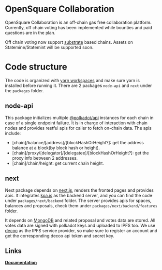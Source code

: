 # OpenSquare Collaboration

OpenSquare Collaboration is an off-chain gas free collaboration platform.
Currently, off chain voting has been implemented while bounties and paid questions are in the plan.

Off chain voting now support [substrate](https://github.com/paritytech/substrate) based chains.
Assets on Statemine/Statemint will be supported soon.
# Code structure
The code is organized with [yarn workspaces](https://classic.yarnpkg.com/lang/en/docs/workspaces/) and make
sure yarn is installed before running it. There are 2 packages `node-api` and `next` under the `packages` folder.

## node-api
This package initializes multiple [@polkadot/api](https://github.com/polkadot-js/api) instances
for each chain in case of a single endpoint failure. It is in charge of interaction with chain nodes 
and provides restful apis for caller to fetch on-chain data. The apis include:

- [chain]/balance/[address]/[blockHashOrHeight?]: get the address balance at a block(by block hash or height).
- [chain]/proxy/[delegator]/[delegatee]/[blockHashOrHeight?]: get the proxy info between 2 addresses.
- [chain]/chain/height: get current chain height.

## next

Next package depends on [next.js](https://nextjs.org/), renders the fronted pages and provides apis.
It integrates [koa.js](https://koajs.com/) as the backend server, and you can find the code under
`packages/next/backend` folder. The server provides apis for spaces, balances and proposals, check them
under `packages/next/backend/features` folder.

It depends on [MongoDB](https://www.mongodb.com/) and related proposal and votes data are stored.
All votes data are signed with polkadot keys and uploaded to IPFS too. We use [decoo](https://decoo.io/) 
as the IPFS service provider, so make sure to register an account and get the corresponding decoo api token and secret key. 

## Links

**[Documentation](https://docs.opensquare.io/)**
